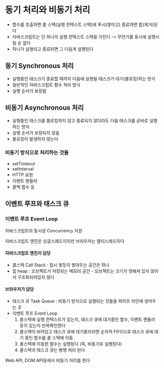 # 동기 처리와 비동기 처리

- 함수를 호출하면 콜 스택(실행 컨텍스트 스택)에 푸시(쌓이고) 종료하면 팝(제거)된다
- 자바스크립트는 단 하나의 실행 컨텍스트 스택을 가진다 -> 무언가를 동시에 실행시킬 순 없다
- 하나가 실행되고 종료되면 그 다음게 실행된다

## 동기 Synchronous 처리

- 실행중인 태스크가 종료할 때까지 다음에 실행될 태스크가 대기(블로킹)하는 방식
- 일반적인 자바스크립트 함수 처리 방식
- 실행 순서가 보장됨

## 비동기 Asynchronous 처리

- 실행중인 태스크를 블로킹하지 않고 종료되지 않더라도 다음 태스크를 곧바로 실행하는 방식
- 실행 순서가 보장되지 않음
- 블로킹이 발생하지 않는다

### 비동기 방식으로 처리하는 것들

- setTimeout
- setInterval
- HTTP 요청
- 이벤트 핸들러
- 콜백 함수 등

## 이벤트 루프와 태스크 큐

### 이벤트 루프 Event Loop

자바스크립트의 동시성 Concurrency 지원

자바스크립트 엔진은 싱글스래드이지만 브라우저는 멀티스레드이다

#### 자바스크립트 엔진이 담당

- 콜스택 Call Stack : 접시 쌓듯이 쌓아두는 공간은 하나
- 힙 heap : 오브젝트가 저장되는 메모리 공간 - 오브젝트는 크기가 정해져 있지 않아서 구조화되어있지 않다

#### 브라우저가 담당

- 태스크 큐 Task Queue : 비동기 방식으로 실행되는 것들을 파이프 라인에 넣어두는 곳
- 이벤트 루프 Event Loop
  1. 콜스택에 실행 컨텍스트가 있는지, 태스크 큐에 대기중인 함수, 이벤트 핸들러 등이 있는지 반복확인한다
  2. 콜스택이 비어있고 태스크 큐에 대기중이라면 순차적 FIFO으로 태스크 큐에 대기 중인 함수를 콜 스택에 이동
  3. 콜스택에 이동한 함수는 실행된다 (즉, 비동기로 실행된다)
  4. 콜스택과 태스크 큐는 병행 처리 된다

Web API, DOM API등에서 비동기 처리를 한다
